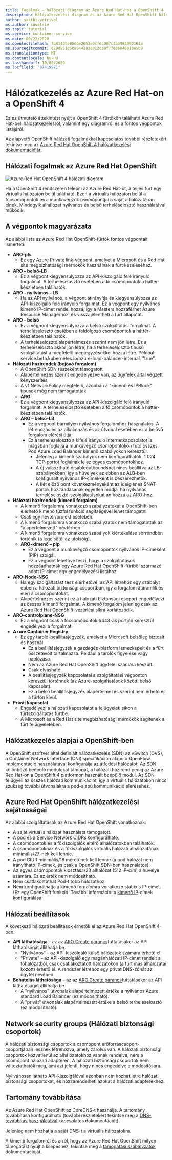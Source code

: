 ```yaml
---
title: Fogalmak – hálózati diagram az Azure Red Hat-hoz a OpenShift 4
description: Hálózatkezelési diagram és az Azure Red Hat OpenShift hálózatkezelésének áttekintése
author: sakthi-vetrivel
ms.author: suvetriv
ms.topic: tutorial
ms.service: container-service
ms.date: 06/22/2020
ms.openlocfilehash: fb81405e85d6e2653e0cf6c007c363493992161a
ms.sourcegitcommit: 829d951d5c90442a38012daaf77e86046018e5b9
ms.translationtype: MT
ms.contentlocale: hu-HU
ms.lasthandoff: 10/09/2020
ms.locfileid: "87419971"
---
```

# <a name="networking-in-azure-red-hat-on-openshift-4"></a>Hálózatkezelés az Azure Red Hat-on a OpenShift 4

Ez az útmutató áttekintést nyújt a OpenShift 4 fürtökön található Azure Red Hat-beli hálózatkezelésről, valamint egy diagramról és a fontos végpontok listájáról.

Az alapvető OpenShift hálózati fogalmakkal kapcsolatos további részletekért tekintse meg az [Azure Red Hat OpenShift 4 hálózatkezelési dokumentációját](https://docs.openshift.com/aro/4/networking/understanding-networking.html).

## <a name="networking-concepts-in-azure-red-hat-openshift"></a>Hálózati fogalmak az Azure Red Hat OpenShift

![Azure Red Hat OpenShift 4 hálózati diagram](./media/concepts-networking/aro4-networking-diagram.png)

Ha a OpenShift 4 rendszeren telepíti az Azure Red Hat-ot, a teljes fürt egy virtuális hálózaton belül található. Ezen a virtuális hálózaton belül a főcsomópontok és a munkavégzők csomópontjai a saját alhálózatában élnek. Mindegyik alhálózat nyilvános és belső terheléselosztó használatával működik.

## <a name="explanation-of-endpoints"></a>A végpontok magyarázata

Az alábbi lista az Azure Red Hat OpenShift-fürtök fontos végpontait ismerteti.

* **ARO-pls**
    * Ez egy Azure Private link-végpont, amelyet a Microsoft és a Red Hat site megbízhatósági mérnökök használnak a fürt kezeléséhez.
* **ARO – belső-LB**
    * Ez a végpont kiegyensúlyozza az API-kiszolgáló felé irányuló forgalmat. A terheléselosztó esetében a fő csomópontok a háttér-készletben találhatók.
* **ARO – nyilvános – LB**
    * Ha az API nyilvános, a végpont átirányítja és kiegyensúlyozza az API-kiszolgáló felé irányuló forgalmat. Ez a végpont egy nyilvános kimenő IP-címet rendel hozzá, így a Masters hozzáférhet Azure Resource Managerhoz, és visszajelentheti a fürt állapotát.
* **ARO – belső**
    * Ez a végpont kiegyensúlyozza a belső szolgáltatási forgalmat. A terheléselosztó esetében a feldolgozó csomópontok a háttér-készletben találhatók.
    * A terheléselosztó alapértelmezés szerint nem jön létre. Ez a terheléselosztó akkor jön létre, ha a terheléselosztó típusú szolgáltatást a megfelelő megjegyzésekkel hozza létre. Például: service.beta.kubernetes.io/azure-load-balancer-internal: "true".
* **Hálózati házirendek (bejövő forgalom)**
    * A OpenShift SDN részeként támogatott
    * Alapértelmezés szerint engedélyezve van, az ügyfelek által végzett kényszerítés
    * A v1 NetworkPolicy megfelelő, azonban a "kimenő és IPBlock" típusok még nem támogatottak
    * **ARO**
    * Ez a végpont kiegyensúlyozza az API-kiszolgáló felé irányuló forgalmat. A terheléselosztó esetében a fő csomópontok a háttér-készletben találhatók.
  * **ARO – belső-LB**
    * Ez a végpont bármilyen nyilvános forgalomhoz használatos. A létrehozás és az alkalmazás és az útvonal esetében ez a bejövő forgalom elérési útja.
    * Ez a terheléselosztó a kifelé irányuló internetkapcsolatot is magában foglalja a munkavégző csomópontokon futó összes Pod Azure Load Balancer kimenő szabályokon keresztül.
        * Jelenleg a kimenő szabályok nem konfigurálhatók. 1 024 TCP-portot foglalnak le az egyes csomópontokhoz.
        * A új választható disableoutboundsnat nincs beállítva az LB-szabályokban, így a hüvelyek az ebben az ALB-ben konfigurált nyilvános IP-címekként is beszerezhetők.
        * A két előző pont következményeként az ideiglenes SNAT-portok hozzáadásának egyetlen módja, ha nyilvános terheléselosztó-szolgáltatásokat ad hozzá az ARO-hoz.
* **Hálózati házirendek (kimenő forgalom)**
    * A kimenő forgalomra vonatkozó szabályzatokat a OpenShift-ben elérhető kimenő tűzfal funkció segítségével lehet támogatni.
    * Csak egy névtér/projekt esetében.
    * A kimenő forgalomra vonatkozó szabályzatok nem támogatottak az "alapértelmezett" névtérben.
    * A kimenő forgalomra vonatkozó szabályok kiértékelése sorrendben történik (a legelsőtől az utolsóig).
    * **ARO-kimenő – pip**
        * Ez a végpont a munkavégző csomópontok nyilvános IP-címeként (PIP) szolgál.
        * Ez a végpont lehetővé teszi, hogy a szolgáltatások hozzáadhatnak egy Azure Red Hat OpenShift-fürtből származó adott IP-címet egy engedélyezési listához.
* **ARO-Node-NSG**
    * Ha egy szolgáltatást tesz elérhetővé, az API létrehoz egy szabályt ebben a hálózati biztonsági csoportban, így a forgalom átáramlik és eléri a csomópontokat.
    * Alapértelmezés szerint ez a hálózati biztonsági csoport engedélyezi az összes kimenő forgalmat. A kimenő forgalom jelenleg csak az Azure Red Hat OpenShift-vezérlési síkra korlátozódik.
* **ARO-controlplane-NSG**
    * Ez a végpont csak a főcsomópontok 6443-as portján keresztül engedélyezi a forgalmat.
* **Azure Container Registry**
    * Ez egy tároló-beállításjegyzék, amelyet a Microsoft belsőleg biztosít és használ.
        * Ez a beállításjegyzék a gazdagép-platform lemezképeit és a fürt összetevőit tartalmazza. Például a tárolók figyelése vagy naplózása.
        * Nem az Azure Red Hat OpenShift ügyfelei számára készült.  
        * Csak olvasható.
        * A beállításjegyzék kapcsolatai a szolgáltatási végponton keresztül történnek (az Azure-szolgáltatások közötti belső kapcsolat).
        * Ez a belső beállításjegyzék alapértelmezés szerint nem érhető el a fürtön kívül.
* **Privát kapcsolat**
    * Engedélyezi a hálózati kapcsolatot a felügyeleti síkon a fürtszolgáltatás fürtbe.
    * A Microsoft és a Red Hat site megbízhatósági mérnökök segítenek a fürt felügyeletében.

## <a name="networking-basics-in-openshift"></a>Hálózatkezelés alapjai a OpenShift-ben

A OpenShift szoftver által definiált hálózatkezelés (SDN) az vSwitch (OVS), a Container Network Interface (CNI) specifikáción alapuló OpenFlow implementáció használatával konfigurálja az átfedési hálózatot. Az SDN különböző beépülő modulokat támogat, a hálózati házirend pedig az Azure Red Hat-on a OpenShift 4 platformon használt beépülő modul. Az SDN felügyeli az összes hálózati kommunikációt, így a virtuális hálózatokon nincs szükség további útvonalakra a pod-alapú kommunikáció eléréséhez.

## <a name="azure-red-hat-openshift-networking-specifics"></a>Azure Red Hat OpenShift hálózatkezelési sajátosságai

Az alábbi szolgáltatások az Azure Red Hat OpenShift vonatkoznak:
* A saját virtuális hálózat használata támogatott.
* A pod és a Service Network CIDRs konfigurálható.
* A csomópontok és a főkiszolgálók eltérő alhálózatokban találhatók.
* A csomópontoknak és a főkiszolgálók virtuális hálózati alhálózatának minimális/27-nek kell lennie.
* A pod CIDR minimális/18 méretűnek kell lennie (a pod hálózat nem irányítható IP-címek, és csak a OpenShift SDN-ben használatos).
* Az egyes csomópontok kiosztása/23 alhálózat (512 IP-cím) a hüvelye számára. Ez az érték nem módosítható.
* Nem csatlakoztathat Pod-t több hálózathoz.
* Nem konfigurálhatja a kimenő forgalomra vonatkozó statikus IP-címet. (Ez egy OpenShift funkció. További információ: a [kimenő IP](https://docs.openshift.com/aro/4/networking/openshift_sdn/assigning-egress-ips.html)-címek konfigurálása.

## <a name="network-settings"></a>Hálózati beállítások

A következő hálózati beállítások érhetők el az Azure Red Hat OpenShift 4-ben:

* **API láthatósága** – az az [ARO Create parancs](tutorial-create-cluster.md#create-the-cluster)futtatásakor az API láthatóságát állíthatja be.
    * "Nyilvános" – az API-kiszolgáló külső hálózatok számára érhető el.
    * "Private" – az API-kiszolgáló egy magánhálózati IP-címet rendelt a főhálózatból, csak csatlakoztatott hálózatokon (a fürt más alhálózatai között) érhető el. A rendszer létrehoz egy privát DNS-zónát az ügyfél nevében.
* **Behatolás láthatósága** – az az [ARO Create parancs](tutorial-create-cluster.md#create-the-cluster)futtatásakor az API láthatóságát állíthatja be.
    * A "nyilvános" útvonalak alapértelmezett értéke a nyilvános Azure standard Load Balancer (ez módosítható).
    * A "privát" útvonalak alapértelmezett értéke a belső terheléselosztó (ez módosítható).

## <a name="network-security-groups"></a>Network security groups (Hálózati biztonsági csoportok)
A hálózati biztonsági csoportok a csomópont erőforráscsoport-csoportjában lesznek létrehozva, amely zárolva van. A hálózati biztonsági csoportok közvetlenül az alhálózatokhoz vannak rendelve, nem a csomópont hálózati adapterén. A hálózati biztonsági csoportok nem változtathatók meg, ami azt jelenti, hogy nincs engedélye a módosítására. 

Nyilvánosan látható API-kiszolgálóval azonban nem hozhat létre hálózati biztonsági csoportokat, és hozzárendelheti azokat a hálózati adapterekhez.

## <a name="domain-forwarding"></a>Tartomány továbbítása
Az Azure Red Hat OpenShift az CoreDNS-t használja. A tartomány továbbítása konfigurálható (további részletekért tekintse meg a [DNS-továbbítás használatával](https://docs.openshift.com/aro/4/networking/dns-operator.html#nw-dns-forward_dns-operator) kapcsolatos dokumentációt).

Jelenleg nem hozhatja a saját DNS-t a virtuális hálózatokra.


A kimenő forgalomról és arról, hogy az Azure Red Hat OpenShift milyen támogatást nyújt a kilépéshez, tekintse meg a [támogatási szabályzatok](support-policies-v4.md) dokumentációját.
